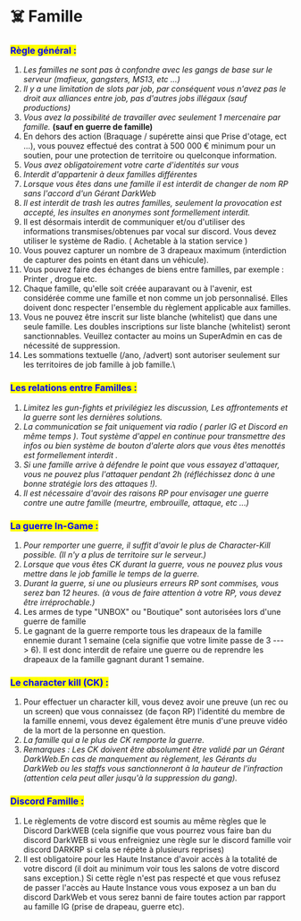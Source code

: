 # ☠️ Famille

### <mark style="color:blue;">Règle général :</mark> <a href="#regle-general" id="regle-general"></a>

1. _Les familles ne sont pas à confondre avec les gangs de base sur le serveur (mafieux, gangsters, MS13, etc ...)_
2. _Il y a une limitation de slots par job, par conséquent vous n'avez pas le droit aux alliances entre job, pas d'autres jobs illégaux (sauf productions)_
3. _Vous avez la possibilité de travailler avec seulement 1 mercenaire par famille._ **(sauf en guerre de famille)**
4. En dehors des action (Braquage / supérette ainsi que Prise d'otage, ect ...), vous pouvez effectué des contrat à 500 000 € minimum pour un soutien, pour une protection de territoire ou quelconque information.
5. _Vous avez obligatoirement votre carte d'identités sur vous_
6. _Interdit d'appartenir à deux familles différentes_
7. _Lorsque vous êtes dans une famille il est interdit de changer de nom RP sans l'accord d'un Gérant DarkWeb_
8. _Il est interdit de trash les autres familles, seulement la provocation est accepté, les insultes en anonymes sont formellement interdit._
9. Il est désormais interdit de communiquer et/ou d'utiliser des informations transmises/obtenues par vocal sur discord. Vous devez utiliser le système de Radio. ( Achetable à la station service )
10. Vous pouvez capturer un nombre de 3 drapeaux maximum (interdiction de capturer des points en étant dans un véhicule).
11. Vous pouvez faire des échanges de biens entre familles, par exemple : Printer , drogue etc.
12. Chaque famille, qu'elle soit créée auparavant ou à l'avenir, est considérée comme une famille et non comme un job personnalisé. Elles doivent donc respecter l'ensemble du règlement applicable aux familles.
13. Vous ne pouvez être inscrit sur liste blanche (whitelist) que dans une seule famille. Les doubles inscriptions sur liste blanche (whitelist) seront sanctionnables. Veuillez contacter au moins un SuperAdmin en cas de nécessité de suppression.
14. Les sommations textuelle (/ano, /advert) sont autoriser seulement sur les territoires de job famille à job famille.\


### <mark style="color:blue;">Les relations entre Familles :</mark> <a href="#les-relations-entre-gangs" id="les-relations-entre-gangs"></a>

1. _Limitez les gun-fights et privilégiez les discussion, Les affrontements et la guerre sont les dernières solutions._
2. _La communication se fait uniquement via radio ( parler IG et Discord en même temps ). Tout système d'appel en continue pour transmettre des infos ou bien système de bouton d'alerte alors que vous êtes menottés est formellement interdit ._
3. _Si une famille arrive à défendre le point que vous essayez d'attaquer, vous ne pouvez plus l'attaquer pendant 2h (réfléchissez donc à une bonne stratégie lors des attaques !)._
4. _Il est nécessaire d'avoir des raisons RP pour envisager une guerre contre une autre famille (meurtre, embrouille, attaque, etc ...)_

### <mark style="color:blue;">La guerre In-Game :</mark> <a href="#la-guerre-in-game" id="la-guerre-in-game"></a>

1. _Pour remporter une guerre, il suffit d'avoir le plus de Character-Kill possible. (Il n'y a plus de territoire sur le serveur.)_
2. _Lorsque que vous êtes CK durant la guerre, vous ne pouvez plus vous mettre dans le job famille le temps de la guerre._
3. _Durant la guerre, si une ou plusieurs erreurs RP sont commises, vous serez ban 12 heures. (à vous de faire attention à votre RP, vous devez être irréprochable.)_
4. Les armes de type "UNBOX" ou "Boutique" sont autorisées lors d'une guerre de famille
5. Le gagnant de la guerre remporte tous les drapeaux de la famille ennemie durant 1 semaine (cela signifie que votre limite passe de 3 ---> 6). Il est donc interdit de refaire une guerre ou de reprendre les drapeaux de la famille gagnant durant 1 semaine.

### <mark style="color:blue;">Le character kill (CK) :</mark> <a href="#le-character-kill-ck" id="le-character-kill-ck"></a>

1. Pour effectuer un character kill, vous devez avoir une preuve (un rec ou un screen) que vous connaissez (de façon RP) l'identité du membre de la famille ennemi, vous devez également être munis d'une preuve vidéo de la mort de la personne en question.
2. _La famille qui a le plus de CK remporte la guerre._
3. _Remarques : Les CK doivent être absolument être validé par un Gérant DarkWeb.En cas de manquement au règlement, les Gérants du DarkWeb ou les staffs vous sanctionneront à la hauteur de l'infraction (attention cela peut aller jusqu'à la suppression du gang)._

### <mark style="color:blue;">Discord Famille :</mark> <a href="#regle-general" id="regle-general"></a>

1. Le règlements de votre discord est soumis au même règles que le Discord DarkWEB (cela signifie que vous pourrez vous faire ban du discord DarkWEB si vous enfreigniez une règle sur le discord famille voir discord DARKRP si cela se répète à plusieurs reprises)
2. Il est obligatoire pour les Haute Instance d'avoir accès à la totalité de votre discord (il doit au minimum voir tous les salons de votre discord sans exception.) Si cette règle n'est pas respecté et que vous refusez de passer l'accès au Haute Instance vous vous exposez a un ban du discord DarkWeb et vous serez banni de faire toutes action par rapport au famille IG (prise de drapeau, guerre etc).

